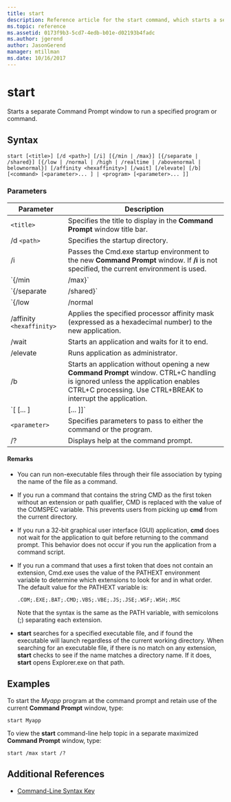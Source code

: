 ```yaml
---
title: start
description: Reference article for the start command, which starts a separate Command Prompt window to run a specified program or command.
ms.topic: reference
ms.assetid: 0173f9b3-5cd7-4edb-b01e-d02193b4fadc
ms.author: jgerend
author: JasonGerend
manager: mtillman
ms.date: 10/16/2017
---
```


# start

Starts a separate Command Prompt window to run a specified program or command.

## Syntax

```
start [<title>] [/d <path>] [/i] [{/min | /max}] [{/separate | /shared}] [{/low | /normal | /high | /realtime | /abovenormal | belownormal}] [/affinity <hexaffinity>] [/wait] [/elevate] [/b] [<command> [<parameter>... ] | <program> [<parameter>... ]]
```

### Parameters

| Parameter | Description |
|--|--|
| `<title>` | Specifies the title to display in the **Command Prompt** window title bar. |
| /d `<path>` | Specifies the startup directory. |
| /i | Passes the Cmd.exe startup environment to the new **Command Prompt** window. If **/i** is not specified, the current environment is used. |
| `{/min | /max}` | Specifies to minimize (**/min**) or maximize (**/max**) the new **Command Prompt** window. |
| `{/separate | /shared}` | Starts 16-bit programs in a separate memory space (**/separate**) or shared memory space (**/shared**). These options are not supported on 64-bit platforms. |
| `{/low | /normal | /high | /realtime | /abovenormal | belownormal}` | Starts an application in the specified priority class. |
| /affinity `<hexaffinity>` | Applies the specified processor affinity mask (expressed as a hexadecimal number) to the new application. |
| /wait | Starts an application and waits for it to end. |
| /elevate | Runs application as administrator. |
| /b | Starts an application without opening a new **Command Prompt** window. CTRL+C handling is ignored unless the application enables CTRL+C processing. Use CTRL+BREAK to interrupt the application. |
| `[<command> [<parameter>... ] | <program> [<parameter>... ]]` | Specifies the command or program to start. |
| `<parameter>` | Specifies parameters to pass to either the command or the program. |
| /? | Displays help at the command prompt. |

#### Remarks

- You can run non-executable files through their file association by typing the name of the file as a command.

- If you run a command that contains the string CMD as the first token without an extension or path qualifier, CMD is replaced with the value of the COMSPEC variable. This prevents users from picking up **cmd** from the current directory.

- If you run a 32-bit graphical user interface (GUI) application, **cmd** does not wait for the application to quit before returning to the command prompt. This behavior does not occur if you run the application from a command script.

- If you run a command that uses a first token that does not contain an extension, Cmd.exe uses the value of the PATHEXT environment variable to determine which extensions to look for and in what order. The default value for the PATHEXT variable is:

  ```
  .COM;.EXE;.BAT;.CMD;.VBS;.VBE;.JS;.JSE;.WSF;.WSH;.MSC
  ```

  Note that the syntax is the same as the PATH variable, with semicolons (;) separating each extension.

- **start** searches for a specified executable file, and if found the executable will launch regardless of the current working directory. When searching for an executable file, if there is no match on any extension, **start** checks to see if the name matches a directory name. If it does, **start** opens Explorer.exe on that path.

## Examples

To start the *Myapp* program at the command prompt and retain use of the current **Command Prompt** window, type:

```
start Myapp
```

To view the **start** command-line help topic in a separate maximized **Command Prompt** window, type:

```
start /max start /?
```

## Additional References

- [Command-Line Syntax Key](command-line-syntax-key.md)
